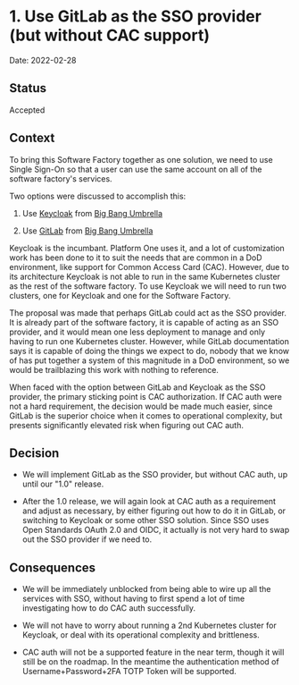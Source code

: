 # 1. Use GitLab as the SSO provider (but without CAC support)

Date: 2022-02-28

## Status

Accepted

## Context

To bring this Software Factory together as one solution, we need to use Single Sign-On so that a user can use the same account on all of the software factory's services.

Two options were discussed to accomplish this:

1. Use [Keycloak](https://repo1.dso.mil/platform-one/big-bang/apps/security-tools/keycloak) from [Big Bang Umbrella](https://repo1.dso.mil/platform-one/big-bang/bigbang)

1. Use [GitLab](https://repo1.dso.mil/platform-one/big-bang/apps/developer-tools/gitlab) from [Big Bang Umbrella](https://repo1.dso.mil/platform-one/big-bang/bigbang)

Keycloak is the incumbant. Platform One uses it, and a lot of customization work has been done to it to suit the needs that are common in a DoD environment, like support for Common Access Card (CAC). However, due to its architecture Keycloak is not able to run in the same Kubernetes cluster as the rest of the software factory. To use Keycloak we will need to run two clusters, one for Keycloak and one for the Software Factory.

The proposal was made that perhaps GitLab could act as the SSO provider. It is already part of the software factory, it is capable of acting as an SSO provider, and it would mean one less deployment to manage and only having to run one Kubernetes cluster. However, while GitLab documentation says it is capable of doing the things we expect to do, nobody that we know of has put together a system of this magnitude in a DoD environment, so we would be trailblazing this work with nothing to reference.

When faced with the option between GitLab and Keycloak as the SSO provider, the primary sticking point is CAC authorization. If CAC auth were not a hard requirement, the decision would be made much easier, since GitLab is the superior choice when it comes to operational complexity, but presents significantly elevated risk when figuring out CAC auth.

## Decision

- We will implement GitLab as the SSO provider, but without CAC auth, up until our "1.0" release.

- After the 1.0 release, we will again look at CAC auth as a requirement and adjust as necessary, by either figuring out how to do it in GitLab, or switching to Keycloak or some other SSO solution. Since SSO uses Open Standards OAuth 2.0 and OIDC, it actually is not very hard to swap out the SSO provider if we need to.


## Consequences

- We will be immediately unblocked from being able to wire up all the services with SSO, without having to first spend a lot of time investigating how to do CAC auth successfully.

- We will not have to worry about running a 2nd Kubernetes cluster for Keycloak, or deal with its operational complexity and brittleness.

- CAC auth will not be a supported feature in the near term, though it will still be on the roadmap. In the meantime the authentication method of Username+Password+2FA TOTP Token will be supported.
